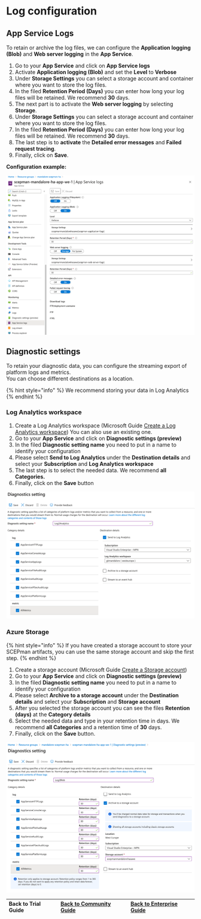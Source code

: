 # Log configuration

## App Service Logs

To retain or archive the log files, we can configure the **Application logging \(Blob\)** and **Web server logging** in the **App Service**.

1. Go to your **App Service** and click on **App Service logs**
2. Activate **Application logging \(Blob\)** and set the **Level** to **Verbose**
3. Under **Storage Settings** you can select a storage account and container where you want to store the log files.
4. In the filed **Retention Period \(Days\)** you can enter how long your log files will be retained. We recommend **30** days.
5. The next part is to activate the **Web server logging** by selecting **Storage**.
6. Under **Storage Settings** you can select a storage account and container where you want to store the log files.
7. In the filed **Retention Period \(Days\)** you can enter how long your log files will be retained. We recommend **30** days.
8. The last step is to **activate** the **Detailed error messages** and **Failed request tracing**.
9. Finally, click on **Save**.

**Configuration example:**

![](../../.gitbook/assets/image%20%281%29.png)

## Diagnostic settings

To retain your diagnostic data, you can configure the streaming export of platform logs and metrics.  
You can choose different destinations as a location.

{% hint style="info" %}
We recommend storing your data in Log Analytics
{% endhint %}

### Log Analytics workspace

1. Create a Log Analytics workspace \(Microsoft Guide [Create a Log Analytics workspace](https://docs.microsoft.com/en-us/azure/azure-monitor/learn/quick-create-workspace#create-a-workspace)\) You can also use an existing one.
2. Go to your **App Service** and click on **Diagnostic settings \(preview\)**
3. In the filed **Diagnostic setting name** you need to put in a name to identify your configuration
4. Please select **Send to Log Analytics** under the **Destination details** and select your **Subscription** and **Log Analytics workspace**
5. The last step is to select the needed data. We recommend **all Categories.**
6. Finally, click on the **Save** button

![](../../.gitbook/assets/image%20%283%29.png)

### Azure Storage

{% hint style="info" %}
If you have created a storage account to store your SCEPman artifacts, you can use the same storage account and skip the first step.
{% endhint %}

1. Create a storage account \(Microsoft Guide [Create a Storage account](https://docs.microsoft.com/en-us/azure/storage/common/storage-account-create?tabs=azure-portal#create-a-storage-account)\)
2. Go to your **App Service** and click on **Diagnostic settings \(preview\)**
3. In the filed **Diagnostic setting name** you need to put in a name to identify your configuration
4. Please select **Archive to a storage account** under the **Destination details** and select your **Subscription** and **Storage account**
5. After you selected the storage account you can see the files **Retention \(days\)** at the **Category details**
6. Select the needed data and type in your retention time in days. We recommend **all Categories** and a retention time of **30** days.
7. Finally, click on the **Save** button.

![](../../.gitbook/assets/image%20%282%29.png)



| Back to Trial Guide | [Back to Community Guide](../../scepman-deployment/community-guide.md#step-6-configure-log-collection) | ​[Back to Enterprise Guide​](../../scepman-deployment/enterprise-guide.md#step-6-configure-log-collection) |
| :--- | :--- | :--- |




